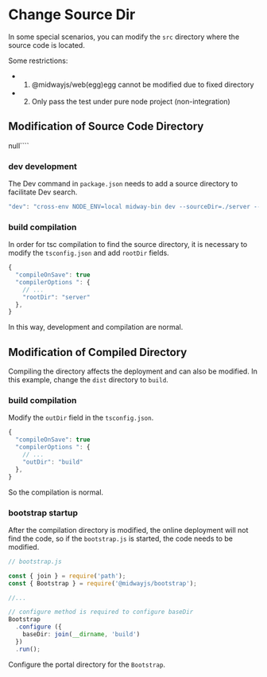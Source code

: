 # Change Source Dir

In some special scenarios, you can modify the `src` directory where the source code is located.


Some restrictions:

- 1. @midwayjs/web(egg)egg cannot be modified due to fixed directory
- 2. Only pass the test under pure node project (non-integration)

## Modification of Source Code Directory

null````

### dev development

The Dev command in `package.json` needs to add a source directory to facilitate Dev search.

```typescript
"dev": "cross-env NODE_ENV=local midway-bin dev --sourceDir=./server --ts ",
```

### build compilation

In order for tsc compilation to find the source directory, it is necessary to modify the `tsconfig.json` and add `rootDir` fields.

```typescript
{
  "compileOnSave": true
  "compilerOptions ": {
    // ...
    "rootDir": "server"
  },
}
```

In this way, development and compilation are normal.


## Modification of Compiled Directory

Compiling the directory affects the deployment and can also be modified. In this example, change the `dist` directory to `build`.

### build compilation

Modify the `outDir` field in the `tsconfig.json`.

```typescript
{
  "compileOnSave": true
  "compilerOptions ": {
    // ...
    "outDir": "build"
  },
}
```

So the compilation is normal.


### bootstrap startup


After the compilation directory is modified, the online deployment will not find the code, so if the `bootstrap.js` is started, the code needs to be modified.

```typescript
// bootstrap.js

const { join } = require('path');
const { Bootstrap } = require('@midwayjs/bootstrap');

//...

// configure method is required to configure baseDir
Bootstrap
  .configure ({
    baseDir: join(__dirname, 'build')
  })
  .run();
```

Configure the portal directory for the `Bootstrap`.
